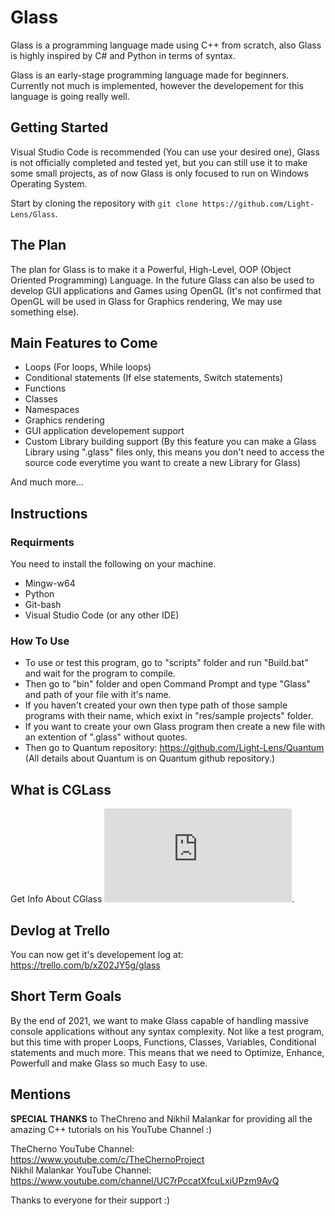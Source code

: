 # Glass

Glass is a programming language made using C++ from scratch, also Glass is highly inspired by C# and Python in terms of syntax.

Glass is an early-stage programming language made for beginners. Currently not much is implemented, however the developement for this language is going really well.

## Getting Started
Visual Studio Code is recommended (You can use your desired one), Glass is not officially completed and tested yet, but you can still use it to make some small projects, as of now Glass is only focused to run on Windows Operating System.

Start by cloning the repository with `git clone https://github.com/Light-Lens/Glass`.

## The Plan
The plan for Glass is to make it a Powerful, High-Level, OOP (Object Oriented Programming) Language. In the future Glass can also be used to develop GUI applications and Games using OpenGL (It's not confirmed that OpenGL will be used in Glass for Graphics rendering, We may use something else).

## Main Features to Come
- Loops (For loops, While loops)
- Conditional statements (If else statements, Switch statements)
- Functions
- Classes
- Namespaces
- Graphics rendering
- GUI application developement support
- Custom Library building support (By this feature you can make a Glass Library using ".glass" files only, this means you don't need to access the source code everytime you want to create a new Library for Glass)

And much more...

## Instructions
### Requirments
You need to install the following on your machine.<br />
- Mingw-w64
- Python
- Git-bash
- Visual Studio Code (or any other IDE)

### How To Use
- To use or test this program, go to "scripts" folder and run "Build.bat" and wait for the program to compile.
- Then go to "bin" folder and open Command Prompt and type "Glass" and path of your file with it's name.
- If you haven't created your own then type path of those sample programs with their name, which exixt in "res/sample projects" folder.
- If you want to create your own Glass program then create a new file with an extention of ".glass" without quotes.
- Then go to Quantum repository: https://github.com/Light-Lens/Quantum (All details about Quantum is on Quantum github repository.)

## What is CGLass
Get Info About CGlass ![here](https://github.com/Light-Lens/Glass/blob/master/IDE/CGlass/CGlass.md#cglass).

## Devlog at Trello
You can now get it's developement log at: https://trello.com/b/xZ02JY5g/glass<br />

## Short Term Goals
By the end of 2021, we want to make Glass capable of handling massive console applications without any syntax complexity. Not like a test program, but this time with proper Loops, Functions, Classes, Variables, Conditional statements and much more. This means that we need to Optimize, Enhance, Powerfull and make Glass so much Easy to use.

## Mentions
**SPECIAL THANKS** to TheChreno and Nikhil Malankar for providing all the amazing C++ tutorials on his YouTube Channel :)

TheCherno YouTube Channel: https://www.youtube.com/c/TheChernoProject<br />
Nikhil Malankar YouTube Channel: https://www.youtube.com/channel/UC7rPccatXfcuLxiUPzm9AyQ

Thanks to everyone for their support :)

